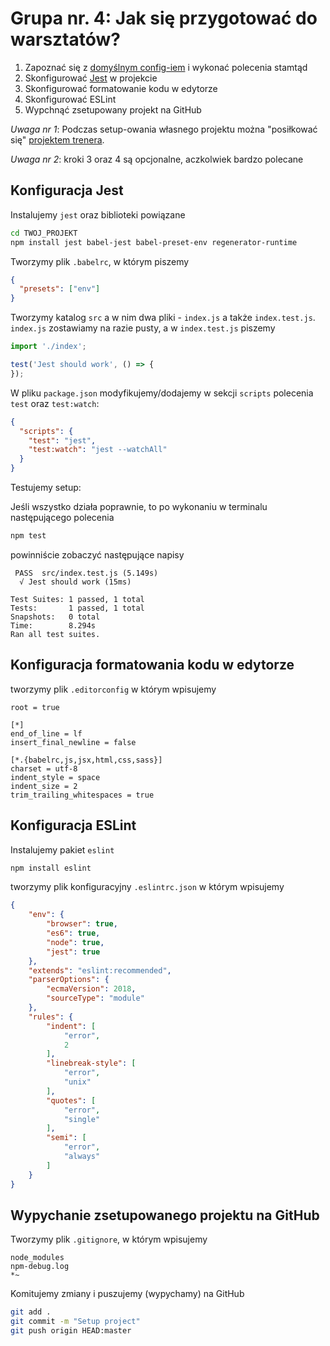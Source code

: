 # Grupa nr. 4: Jak się przygotować do warsztatów?

1. Zapoznać się z
    [domyślnym config-iem](https://warsawjs.github.io/workshop-setup/21/)
    i wykonać polecenia stamtąd
2. Skonfigurować [Jest](https://jestjs.io/) w projekcie
3. Skonfigurować formatowanie kodu w edytorze
4. Skonfigurować ESLint
5. Wypchnąć zsetupowany projekt na GitHub

*Uwaga nr 1*: Podczas setup-owania własnego projektu można "posiłkować się"
[projektem trenera](https://github.com/mykulyak/warsawjs-workshop-22-project).

*Uwaga nr 2*: kroki 3 oraz 4 są opcjonalne, aczkolwiek bardzo polecane

## Konfiguracja Jest

Instalujemy `jest` oraz biblioteki powiązane

```bash
cd TWOJ_PROJEKT
npm install jest babel-jest babel-preset-env regenerator-runtime
```

Tworzymy plik `.babelrc`, w którym piszemy

```json
{
  "presets": ["env"]
}
```

Tworzymy katalog `src` a w nim dwa pliki - `index.js` a także `index.test.js`.
    `index.js` zostawiamy na razie pusty, a w `index.test.js` piszemy

```javascript
import './index';

test('Jest should work', () => {
});
```

W pliku `package.json` modyfikujemy/dodajemy w sekcji `scripts` polecenia
    `test` oraz `test:watch`:

```json
{
  "scripts": {
    "test": "jest",
    "test:watch": "jest --watchAll"
  }
}
```

Testujemy setup:

Jeśli wszystko działa poprawnie, to po wykonaniu w terminalu następującego
    polecenia

```bash
npm test
```

powinniście zobaczyć następujące napisy

```text
 PASS  src/index.test.js (5.149s)
  √ Jest should work (15ms)

Test Suites: 1 passed, 1 total
Tests:       1 passed, 1 total
Snapshots:   0 total
Time:        8.294s
Ran all test suites.
```

## Konfiguracja formatowania kodu w edytorze

tworzymy plik `.editorconfig` w którym wpisujemy

```text
root = true

[*]
end_of_line = lf
insert_final_newline = false

[*.{babelrc,js,jsx,html,css,sass}]
charset = utf-8
indent_style = space
indent_size = 2
trim_trailing_whitespaces = true
```

## Konfiguracja ESLint

Instalujemy pakiet `eslint`

```bash
npm install eslint
```

tworzymy plik konfiguracyjny `.eslintrc.json` w którym wpisujemy

```json
{
    "env": {
        "browser": true,
        "es6": true,
        "node": true,
        "jest": true
    },
    "extends": "eslint:recommended",
    "parserOptions": {
        "ecmaVersion": 2018,
        "sourceType": "module"
    },
    "rules": {
        "indent": [
            "error",
            2
        ],
        "linebreak-style": [
            "error",
            "unix"
        ],
        "quotes": [
            "error",
            "single"
        ],
        "semi": [
            "error",
            "always"
        ]
    }
}
```

## Wypychanie zsetupowanego projektu na GitHub

Tworzymy plik `.gitignore`, w którym wpisujemy

```text
node_modules
npm-debug.log
*~
```

Komitujemy zmiany i puszujemy (wypychamy) na GitHub

```bash
git add .
git commit -m "Setup project"
git push origin HEAD:master
```
